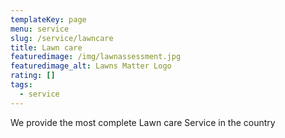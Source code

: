```yaml
---
templateKey: page
menu: service
slug: /service/lawncare
title: Lawn care
featuredimage: /img/lawnassessment.jpg
featuredimage_alt: Lawns Matter Logo
rating: []
tags:
  - service
---
```


We provide the most complete Lawn care Service in the country
